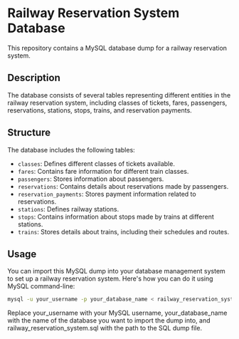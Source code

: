 # Railway Reservation System Database

This repository contains a MySQL database dump for a railway reservation system.

## Description

The database consists of several tables representing different entities in the railway reservation system, including classes of tickets, fares, passengers, reservations, stations, stops, trains, and reservation payments.

## Structure

The database includes the following tables:

- `classes`: Defines different classes of tickets available.
- `fares`: Contains fare information for different train classes.
- `passengers`: Stores information about passengers.
- `reservations`: Contains details about reservations made by passengers.
- `reservation_payments`: Stores payment information related to reservations.
- `stations`: Defines railway stations.
- `stops`: Contains information about stops made by trains at different stations.
- `trains`: Stores details about trains, including their schedules and routes.

## Usage

You can import this MySQL dump into your database management system to set up a railway reservation system. Here's how you can do it using MySQL command-line:

```bash
mysql -u your_username -p your_database_name < railway_reservation_system.sql
```

Replace your_username with your MySQL username, your_database_name with the name of the database you want to import the dump into, and railway_reservation_system.sql with the path to the SQL dump file.

